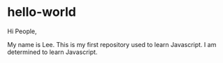 # hello-world
Hi People,

My name is Lee. This is my first repository used to learn Javascript.
I am determined to learn Javascript.
